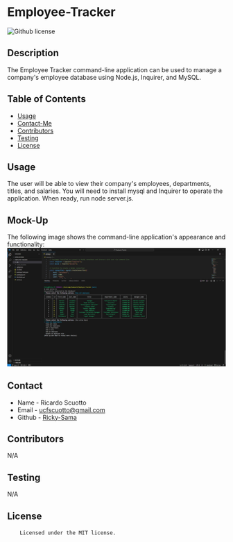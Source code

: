 # Employee-Tracker

![Github license](https://img.shields.io/badge/license-MIT-yellowgreen.svg)

## Description
The Employee Tracker command-line application can be used to manage a company's employee database using Node.js, Inquirer, and MySQL.

## Table of Contents
* [Usage](#usage)
* [Contact-Me](#contact)
* [Contributors](#contributors)
* [Testing](#testing)
* [License](#license)

## Usage
The user will be able to view their company's employees, departments, titles, and salaries. You will need to install mysql and Inquirer to operate the application. When ready, run node server.js.

## Mock-Up
The following image shows the command-line application's appearance and functionality:
![screenshot of application](./screenshots/Employee-Tracker%20screenshot.jpg)

## Contact
* Name - Ricardo Scuotto
* Email - ucfscuotto@gmail.com
* Github - [Ricky-Sama](https://github.com/Ricky-Sama/)
## Contributors
N/A
## Testing
N/A
## License

        Licensed under the MIT license.